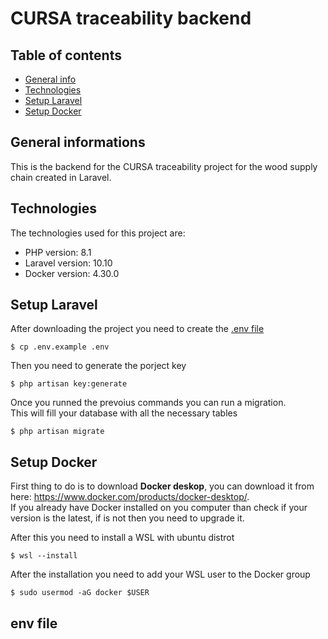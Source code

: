 # CURSA traceability backend

## Table of contents
* [General info](#general-informations)
* [Technologies](#technologies)
* [Setup Laravel](#setup-laravel)
* [Setup Docker](#setup-docker)

## General informations
This is the backend for the CURSA traceability project for the wood supply chain created in Laravel.

## Technologies
The technologies used for this project are:
* PHP version: 8.1
* Laravel version: 10.10
* Docker version: 4.30.0

## Setup Laravel
After downloading the project you need to create the [.env file](#env-file)
```
$ cp .env.example .env
```
Then you need to generate the porject key
```
$ php artisan key:generate
```
Once you runned the prevoius commands you can run a migration.<br>
This will fill your database with all the necessary tables
```
$ php artisan migrate
```
## Setup Docker
First thing to do is to download **Docker deskop**, you can download it from here: https://www.docker.com/products/docker-desktop/. <br>
If you already have Docker installed on you computer than check if your version is the latest, if is not then you need to upgrade it.

After this you need to install a WSL with ubuntu distrot
```
$ wsl --install
```
After the installation you need to add your WSL user to the Docker group
```
$ sudo usermod -aG docker $USER
```

## env file
